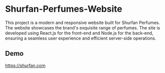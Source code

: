 # Shurfan-Perfumes-Website
This project is a modern and responsive website built for Shurfan Perfumes. The website showcases the brand's exquisite range of perfumes. The site is developed using React.js for the front-end and Node.js for the back-end, ensuring a seamless user experience and efficient server-side operations.

## Demo
https://shurfan.com
